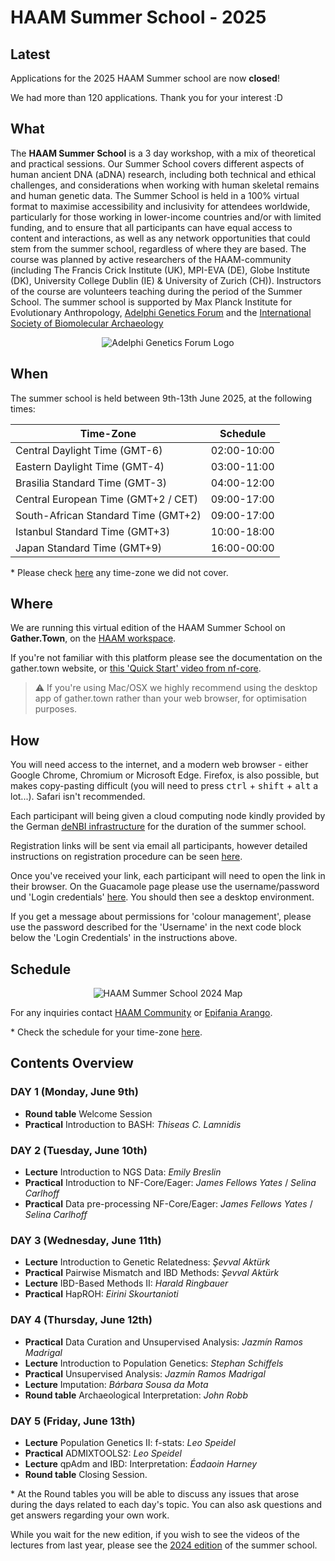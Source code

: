 # HAAM Summer School - 2025

## Latest

Applications for the 2025 HAAM Summer school are now **closed**!

We had more than 120 applications. Thank you for your interest :D


## What

The **HAAM Summer School** is a 3 day workshop, with a mix of theoretical and practical sessions. Our Summer School covers different aspects of human ancient DNA (aDNA) research, including both technical and ethical challenges, and considerations when working with human skeletal remains and human genetic data.
The Summer School is held in a 100% virtual format to maximise accessibility and inclusivity for attendees worldwide, particularly for those working in lower-income countries and/or with limited funding, and to ensure that all participants can have equal access to content and interactions, as well as any network opportunities that could stem from the summer school, regardless of where they are based. 
The course was planned by active researchers of the HAAM-community (including The Francis Crick Institute (UK), MPI-EVA (DE), Globe Institute (DK), University College Dublin (IE) & University of Zurich (CH)). Instructors of the course are volunteers teaching during the period of the Summer School. The summer school is supported by Max Planck Institute for Evolutionary Anthropology, [Adelphi Genetics Forum](https://adelphigenetics.org/) and the [International Society of Biomolecular Archaeology](https://www.isbarch.org/)

<p  align="middle">
<img src="assets/images/logos/2AGF-LOGO_COLOUR-WEB.png" alt="Adelphi Genetics Forum Logo" >
</p>

<!--## Who

The course is aimed at Masters or early-stage PhD students and early-stage researchers.

You can meet the instructors [here](/2024/instructors.md). -->

## When

The summer school is held between 9th-13th June 2025, at the following times: 

| **Time-Zone**    | **Schedule** 
| ----------- | ---------------- |
| Central Daylight Time (GMT-6) | 02:00-10:00 |
| Eastern Daylight Time (GMT-4) | 03:00-11:00 |
| Brasilia Standard Time (GMT-3) | 04:00-12:00 |
| Central European Time (GMT+2 / CET) | 09:00-17:00 |
| South-African Standard Time (GMT+2) | 09:00-17:00 |
| Istanbul Standard Time (GMT+3) | 10:00-18:00 |
| Japan Standard Time (GMT+9) | 16:00-00:00 |

\* Please check [here](https://www.worldtimebuddy.com/) any time-zone we did not cover.


## Where

We are running this virtual edition of the HAAM Summer School on **Gather.Town**, on the [HAAM workspace](https://app.gather.town/events/eozSbSqyTOeSmmVNyvBX).

If you're not familiar with this platform please see the documentation on the gather.town website, or [this 'Quick Start' video from nf-core](https://nf-co.re/events/2022/bytesize-37-gathertown).

> ⚠️ If you're using Mac/OSX we highly recommend using the desktop app of gather.town rather than your web browser, for optimisation purposes.

## How

You will need access to the internet, and a modern web browser - either Google Chrome, Chromium or Microsoft Edge.
Firefox, is also possible, but makes copy-pasting difficult (you will need to press <kbd>ctrl</kbd> + <kbd>shift</kbd> + <kbd>alt</kbd> a lot...). Safari isn't recommended.

Each participant will being given a cloud computing node kindly provided by the German [deNBI infrastructure](https://www.denbi.de/cloud) for the duration of the summer school.

Registration links will be sent via email all participants, however detailed instructions on registration procedure can be seen [here](2024/denbi-registration).

Once you've received your link, each participant will need to open the link in their browser. On the Guacamole page please use the username/password und 'Login credentials' [here](https://simplevm.denbi.de/wiki/simple_vm/customization/#apache-guacamole). You should then see a desktop environment.

If you get a message about permissions for 'colour management', please use the password described for the 'Username' in the next code block below the 'Login Credentials' in the instructions above.

## Schedule

<p  align="middle">
<img src="assets/images/schedules/HAAM2025schedule.png" alt="HAAM Summer School 2024 Map" >
</p>


For any inquiries contact [HAAM Community](mailto:haamcommunity2023@gmail.com) or [Epifania Arango](mailto:epifaniarango@gmail.com).
<br>

\* Check the schedule for your time-zone [here](https://www.worldtimebuddy.com/).

## Contents Overview

### DAY 1 (Monday, June 9th)

- **Round table** Welcome Session
- **Practical** Introduction to BASH: _Thiseas C. Lamnidis_


### DAY 2 (Tuesday, June 10th)

- **Lecture** Introduction to NGS Data: _Emily Breslin_
- **Practical** Introduction to NF-Core/Eager: _James Fellows Yates_ / _Selina Carlhoff_
- **Practical** Data pre-processing NF-Core/Eager: _James Fellows Yates_ / _Selina Carlhoff_

### DAY 3 (Wednesday, June 11th)

- **Lecture** Introduction to Genetic Relatedness: _Şevval Aktürk_
- **Practical** Pairwise Mismatch and IBD Methods: _Şevval Aktürk_
- **Lecture** IBD-Based Methods II: _Harald Ringbauer_
- **Practical** HapROH: _Eirini Skourtanioti_

### DAY 4 (Thursday, June 12th)

- **Practical** Data Curation and Unsupervised Analysis: _Jazmín Ramos Madrigal_
- **Lecture** Introduction to Population Genetics: _Stephan Schiffels_
- **Practical** Unsupervised Analysis: _Jazmín Ramos Madrigal_
- **Lecture** Imputation: _Bárbara Sousa da Mota_
- **Round table** Archaeological Interpretation: _John Robb_

### DAY 5 (Friday, June 13th)

- **Lecture** Population Genetics II: f-stats: _Leo Speidel_
- **Practical** ADMIXTOOLS2: _Leo Speidel_
- **Lecture** qpAdm and IBD: Interpretation: _Éadaoin Harney_
- **Round table** Closing Session.


\* At the Round tables you will be able to discuss any issues that arose during the days related to each day's topic. You can also ask questions and get answers regarding your own work.

<!--
<style>
  table.schedule {
    background-color: #FFFFFF;
    text-align: center;
    border-collapse: collapse;
  }

  td.theory {
    background-color: #C6B6E2;
  }

  td.practical {
    background-color: #9AC1BF;
  }

  td.round-table {
    background-color: #E6B3C8;
  }
</style>
--> 

While you wait for the new edition, if you wish to see the videos of the lectures from last year, please see the [2024 edition](/2024/) of the summer school. 
